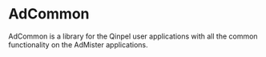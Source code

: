 # AdCommon

AdCommon is a library for the Qinpel user applications with all the common functionality on the AdMister applications.
